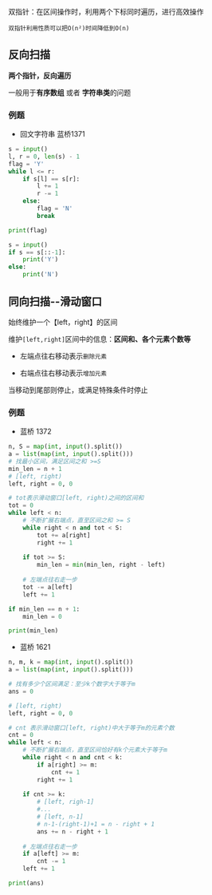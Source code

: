双指针：在区间操作时，利用两个下标同时遍历，进行高效操作

`双指针利用性质可以把O(n²)时间降低到O(n)`

## 反向扫描

**两个指针，反向遍历**

一般用于**有序数组** 或者 **字符串类**的问题

### 例题

- 回文字符串 蓝桥1371

```python
s = input()
l, r = 0, len(s) - 1
flag = 'Y'
while l <= r:
    if s[l] == s[r]:
        l += 1
        r -= 1
    else:
        flag = 'N'
        break

print(flag) 
```

```python
s = input()
if s == s[::-1]:
    print('Y')
else:
    print('N')
```

## 同向扫描--滑动窗口

始终维护一个【left，right】的区间

维护`[left,right]`区间中的信息：**区间和、各个元素个数等**

- 左端点往右移动表示`删除元素`

- 右端点往右移动表示`增加元素`

当移动到尾部则停止，或满足特殊条件时停止

### 例题

- 蓝桥 1372

```python
n, S = map(int, input().split())
a = list(map(int, input().split()))
# 找最小区间，满足区间之和 >=S
min_len = n + 1
# [left, right)
left, right = 0, 0

# tot表示滑动窗口[left, right)之间的区间和
tot = 0
while left < n:
    # 不断扩展右端点，直至区间之和 >= S
    while right < n and tot < S:
        tot += a[right]
        right += 1
    
    if tot >= S:
        min_len = min(min_len, right - left) 
    
    # 左端点往右走一步
    tot -= a[left]
    left += 1

if min_len == n + 1:
    min_len = 0

print(min_len)
```

- 蓝桥 1621

```python
n, m, k = map(int, input().split())
a = list(map(int, input().split()))

# 找有多少个区间满足：至少k个数字大于等于m
ans = 0

# [left, right)
left, right = 0, 0

# cnt 表示滑动窗口[left, right)中大于等于m的元素个数
cnt = 0
while left < n:
    # 不断扩展右端点，直至区间恰好有k个元素大于等于m
    while right < n and cnt < k:
        if a[right] >= m:
            cnt += 1
        right += 1
    
    if cnt >= k:
        # [left, righ-1]
        #...
        # [left, n-1]
        # n-1-(right-1)+1 = n - right + 1
        ans += n - right + 1
    
    # 左端点往右走一步
    if a[left] >= m:
        cnt -= 1
    left += 1

print(ans)
```

